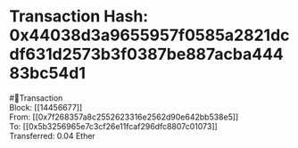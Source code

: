 
Transaction Hash: 0x44038d3a9655957f0585a2821dcdf631d2573b3f0387be887acba44483bc54d1
====================================================================================
  
#💸Transaction  
Block: [[14456677]]  
From: [[0x7f268357a8c2552623316e2562d90e642bb538e5]]  
To: [[0x5b3256965e7c3cf26e11fcaf296dfc8807c01073]]  
Transferred: 0.04 Ether